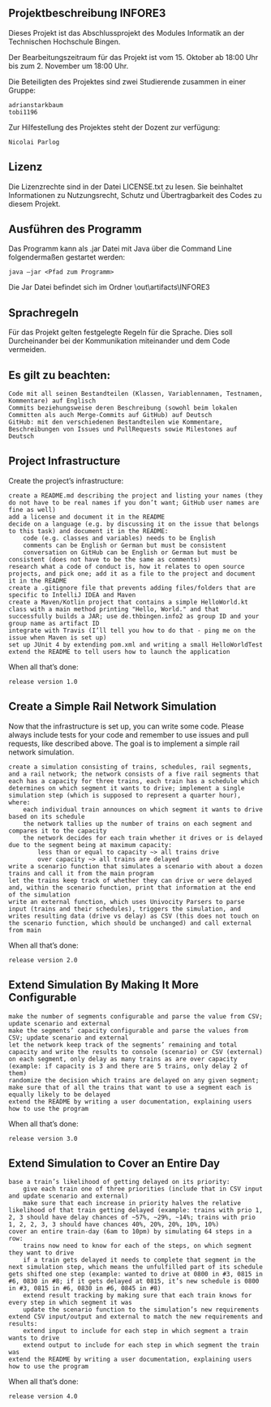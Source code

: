 ##  Projektbeschreibung INFORE3

Dieses Projekt ist das Abschlussprojekt des Modules Informatik an der Technischen Hochschule Bingen. 

Der Bearbeitungszeitraum für das Projekt ist vom 15. Oktober ab 18:00 Uhr bis zum 2. November um 18:00 Uhr.

Die Beteiligten des Projektes sind zwei Studierende zusammen in einer Gruppe:

    adrianstarkbaum
    tobi1196

Zur Hilfestellung des Projektes steht der Dozent zur verfügung:

    Nicolai Parlog

## Lizenz

Die Lizenzrechte sind in der Datei LICENSE.txt zu lesen. Sie beinhaltet Informationen zu Nutzungsrecht, Schutz und Übertragbarkeit des Codes zu diesem Projekt.

## Ausführen des Programm

Das Programm kann als .jar Datei mit Java über die Command Line folgendermaßen gestartet werden:

    java –jar <Pfad zum Programm>

Die Jar Datei befindet sich im Ordner \out\artifacts\INFORE3

## Sprachregeln

Für das Projekt gelten festgelegte Regeln für die Sprache. Dies soll Durcheinander bei der Kommunikation miteinander und dem Code vermeiden.

## Es gilt zu beachten:

    Code mit all seinen Bestandteilen (Klassen, Variablennamen, Testnamen, Kommentare) auf Englisch
    Commits beziehungsweise deren Beschreibung (sowohl beim lokalen Committen als auch Merge-Commits auf GitHub) auf Deutsch
    GitHub: mit den verschiedenen Bestandteilen wie Kommentare, Beschreibungen von Issues und PullRequests sowie Milestones auf Deutsch

## Project Infrastructure

Create the project’s infrastructure:

    create a README.md describing the project and listing your names (they do not have to be real names if you don’t want; GitHub user names are fine as well)
    add a license and document it in the README
    decide on a language (e.g. by discussing it on the issue that belongs to this task) and document it in the README:
        code (e.g. classes and variables) needs to be English
        comments can be English or German but must be consistent
        conversation on GitHub can be English or German but must be consistent (does not have to be the same as comments)
    research what a code of conduct is, how it relates to open source projects, and pick one; add it as a file to the project and document it in the README
    create a .gitignore file that prevents adding files/folders that are specific to IntelliJ IDEA and Maven
    create a Maven/Kotlin project that contains a simple HelloWorld.kt class with a main method printing "Hello, World." and that successfully builds a JAR; use de.thbingen.info2 as group ID and your group name as artifact ID
    integrate with Travis (I’ll tell you how to do that - ping me on the issue when Maven is set up)
    set up JUnit 4 by extending pom.xml and writing a small HelloWorldTest
    extend the README to tell users how to launch the application

When all that’s done:

    release version 1.0

## Create a Simple Rail Network Simulation

Now that the infrastructure is set up, you can write some code. Please always include tests for your code and remember to use issues and pull requests, like described above. The goal is to implement a simple rail network simulation.

    create a simulation consisting of trains, schedules, rail segments, and a rail network; the network consists of a five rail segments that each has a capacity for three trains, each train has a schedule which determines on which segment it wants to drive; implement a single simulation step (which is supposed to represent a quarter hour), where:
        each individual train announces on which segment it wants to drive based on its schedule
        the network tallies up the number of trains on each segment and compares it to the capacity
        the network decides for each train whether it drives or is delayed due to the segment being at maximum capacity:
            less than or equal to capacity ~> all trains drive
            over capacity ~> all trains are delayed
    write a scenario function that simulates a scenario with about a dozen trains and call it from the main program
    let the trains keep track of whether they can drive or were delayed and, within the scenario function, print that information at the end of the simulation
    write an external function, which uses Univocity Parsers to parse input (trains and their schedules), triggers the simulation, and writes resulting data (drive vs delay) as CSV (this does not touch on the scenario function, which should be unchanged) and call external from main

When all that’s done:

    release version 2.0

## Extend Simulation By Making It More Configurable

    make the number of segments configurable and parse the value from CSV; update scenario and external
    make the segments’ capacity configurable and parse the values from CSV; update scenario and external
    let the network keep track of the segments’ remaining and total capacity and write the results to console (scenario) or CSV (external)
    on each segment, only delay as many trains as are over capacity (example: if capacity is 3 and there are 5 trains, only delay 2 of them)
    randomize the decision which trains are delayed on any given segment; make sure that of all the trains that want to use a segment each is equally likely to be delayed
    extend the README by writing a user documentation, explaining users how to use the program

When all that’s done:

    release version 3.0

## Extend Simulation to Cover an Entire Day

    base a train’s likelihood of getting delayed on its priority:
        give each train one of three priorities (include that in CSV input and update scenario and external)
        make sure that each increase in priority halves the relative likelihood of that train getting delayed (example: trains with prio 1, 2, 3 should have delay chances of ~57%, ~29%, ~14%; trains with prio 1, 2, 2, 3, 3 should have chances 40%, 20%, 20%, 10%, 10%)
    cover an entire train-day (6am to 10pm) by simulating 64 steps in a row:
        trains now need to know for each of the steps, on which segment they want to drive
        if a train gets delayed it needs to complete that segment in the next simulation step, which means the unfulfilled part of its schedule gets shifted one step (example: wanted to drive at 0800 in #3, 0815 in #6, 0830 in #8; if it gets delayed at 0815, it’s new schedule is 0800 in #3, 0815 in #6, 0830 in #6, 0845 in #8)
        extend result tracking by making sure that each train knows for every step in which segment it was
        update the scenario function to the simulation’s new requirements
    extend CSV input/output and external to match the new requirements and results:
        extend input to include for each step in which segment a train wants to drive
        extend output to include for each step in which segment the train was
    extend the README by writing a user documentation, explaining users how to use the program

When all that’s done:

    release version 4.0
